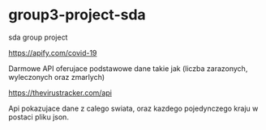 # group3-project-sda
sda group project

https://apify.com/covid-19

Darmowe API oferujace podstawowe dane takie jak (liczba zarazonych, wyleczonych oraz zmarlych)

https://thevirustracker.com/api

Api pokazujace dane z calego swiata, oraz kazdego pojedynczego kraju w postaci pliku json.
